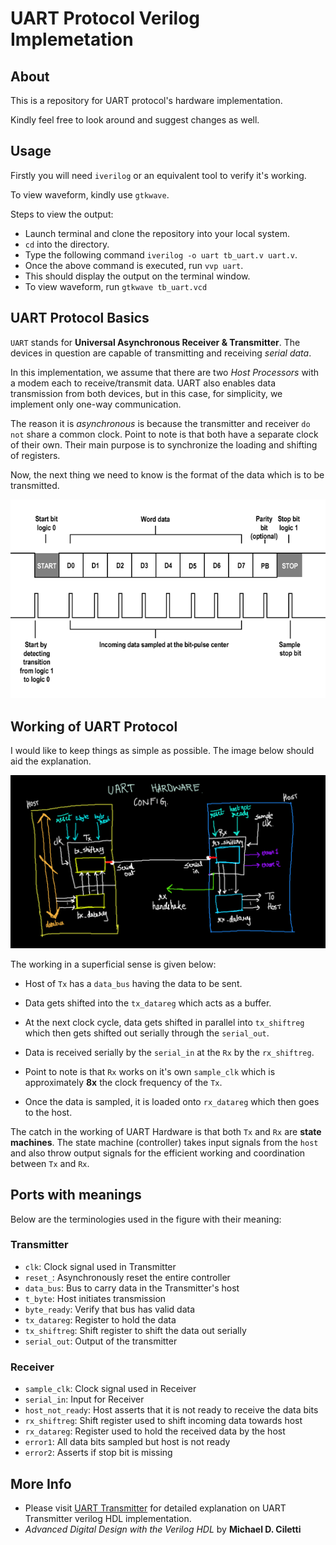 # UART Protocol Verilog Implemetation

## About 

This is a repository for UART protocol's hardware implementation.

Kindly feel free to look around and suggest changes as well.

## Usage

Firstly you will need `iverilog` or an equivalent tool to verify it's working.

To view waveform, kindly use `gtkwave`.

Steps to view the output:

+ Launch terminal and clone the repository into your local system.
+ `cd` into the directory.
+ Type the following command `iverilog -o uart tb_uart.v uart.v`.
+ Once the above command is executed, run `vvp uart`.
+ This should display the output on the terminal window.
+ To view waveform, run `gtkwave tb_uart.vcd`

## UART Protocol Basics

`UART` stands for **Universal Asynchronous Receiver & Transmitter**. 
The devices in question are capable of transmitting and receiving *serial data*.

In this implementation, we assume that there are two *Host Processors* with a modem each to receive/transmit data.
UART also enables data transmission from both devices, but in this case, for simplicity, we implement only one-way communication.

The reason it is *asynchronous* is because the transmitter and receiver `do not` share a common clock.
Point to note is that both have a separate clock of their own. Their main purpose is to synchronize the loading and shifting of registers.

Now, the next thing we need to know is the format of the data which is to be transmitted.


![UART Data frame](./uart3.png)


## Working of UART Protocol

I would like to keep things as simple as possible. The image below should aid the explanation.


![Block Diagram](./uart_config.png)


The working in a superficial sense is given below:

+ Host of `Tx` has a `data_bus` having the data to be sent.
+ Data gets shifted into the `tx_datareg` which acts as a buffer. 
+ At the next clock cycle, data gets shifted in parallel into `tx_shiftreg` which then gets shifted out serially through the `serial_out`.

+ Data is received serially by the `serial_in` at the `Rx` by the `rx_shiftreg`.
+ Point to note is that `Rx` works on it's own `sample_clk` which is approximately **8x** the clock frequency of the `Tx`.
+ Once the data is sampled, it is loaded onto `rx_datareg` which then goes to the host.

The catch in the working of UART Hardware is that both `Tx` and `Rx` are **state machines**. The state machine (controller) takes input signals from the `host` and also throw output signals for the efficient working and coordination between `Tx` and `Rx`.

## Ports with meanings

Below are the terminologies used in the figure with their meaning:

### Transmitter

+ `clk`: Clock signal used in Transmitter
+ `reset_`: Asynchronously reset the entire controller
+ `data_bus`: Bus to carry data in the Transmitter's host
+ `t_byte`: Host initiates transmission
+ `byte_ready`: Verify that bus has valid data
+ `tx_datareg`: Register to hold the data
+ `tx_shiftreg`: Shift register to shift the data out serially
+ `serial_out`: Output of the transmitter

### Receiver
  
+  `sample_clk`: Clock signal used in Receiver
+  `serial_in`: Input for Receiver
+  `host_not_ready`: Host asserts that it is not ready to receive the data bits
+  `rx_shiftreg`: Shift register used to shift incoming data towards host
+  `rx_datareg`: Register used to hold the received data by the host
+  `error1`: All data bits sampled but host is not ready
+  `error2`: Asserts if stop bit is missing

## More Info

+ Please visit [UART Transmitter](https://www.youtube.com/watch?v=FCQUKHqp4qY) for detailed explanation on UART Transmitter verilog HDL implementation.
+ *Advanced Digital Design with the Verilog HDL* by **Michael D. Ciletti**